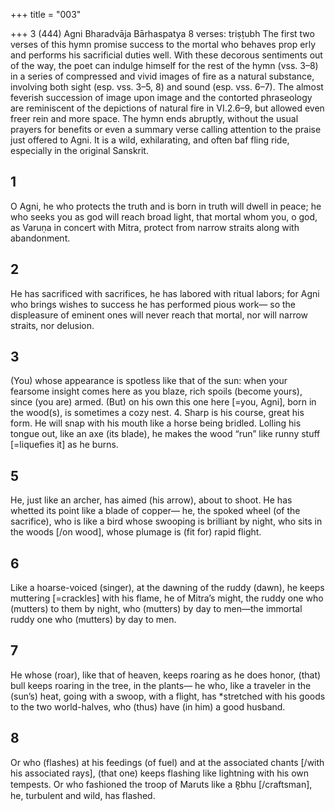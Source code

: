 +++
title = "003"

+++
3 (444) Agni
Bharadvāja Bārhaspatya
8 verses: triṣṭubh
The first two verses of this hymn promise success to the mortal who behaves prop erly and performs his sacrificial duties well. With these decorous sentiments out of  the way, the poet can indulge himself for the rest of the hymn (vss. 3–8) in a series  of compressed and vivid images of fire as a natural substance, involving both sight  (esp. vss. 3–5, 8) and sound (esp. vss. 6–7). The almost feverish succession of image  upon image and the contorted phraseology are reminiscent of the depictions of  natural fire in VI.2.6–9, but allowed even freer rein and more space. The hymn ends  abruptly, without the usual prayers for benefits or even a summary verse calling  attention to the praise just offered to Agni. It is a wild, exhilarating, and often baf
fling ride, especially in the original Sanskrit.
## 1
O Agni, he who protects the truth and is born in truth will dwell in  peace; he who seeks you as god will reach broad light,
that mortal whom you, o god, as Varuṇa in concert with Mitra, protect  from narrow straits along with abandonment.
## 2
He has sacrificed with sacrifices, he has labored with ritual labors; for  Agni who brings wishes to success he has performed pious work—
so the displeasure of eminent ones will never reach that mortal, nor will  narrow straits, nor delusion.
## 3
(You) whose appearance is spotless like that of the sun: when your  fearsome insight comes here as you blaze,
rich spoils (become yours), since (you are) armed. (But) on his own this  one here [=you, Agni], born in the wood(s), is sometimes a cozy nest. 4. Sharp is his course, great his form. He will snap with his mouth like a  horse being bridled.
Lolling his tongue out, like an axe (its blade), he makes the wood “run”  like runny stuff [=liquefies it] as he burns.
## 5
He, just like an archer, has aimed (his arrow), about to shoot. He has  whetted its point like a blade of copper—
he, the spoked wheel (of the sacrifice), who is like a bird whose swooping  is brilliant by night, who sits in the woods [/on wood], whose plumage  is (fit for) rapid flight.
## 6
Like a hoarse-voiced (singer), at the dawning of the ruddy (dawn), he  keeps muttering [=crackles] with his flame, he of Mitra’s might,
the ruddy one who (mutters) to them by night, who (mutters) by day to  men—the immortal ruddy one who (mutters) by day to men.
## 7
He whose (roar), like that of heaven, keeps roaring as he does honor,  (that) bull keeps roaring in the tree, in the plants— he who, like a traveler in the (sun’s) heat, going with a swoop, with a  flight, has *stretched with his goods to the two world-halves, who
(thus) have (in him) a good husband.
## 8
Or who (flashes) at his feedings (of fuel) and at the associated chants  [/with his associated rays], (that one) keeps flashing like lightning with  his own tempests.
Or who fashioned the troop of Maruts like a R̥bhu [/craftsman], he,  turbulent and wild, has flashed.
